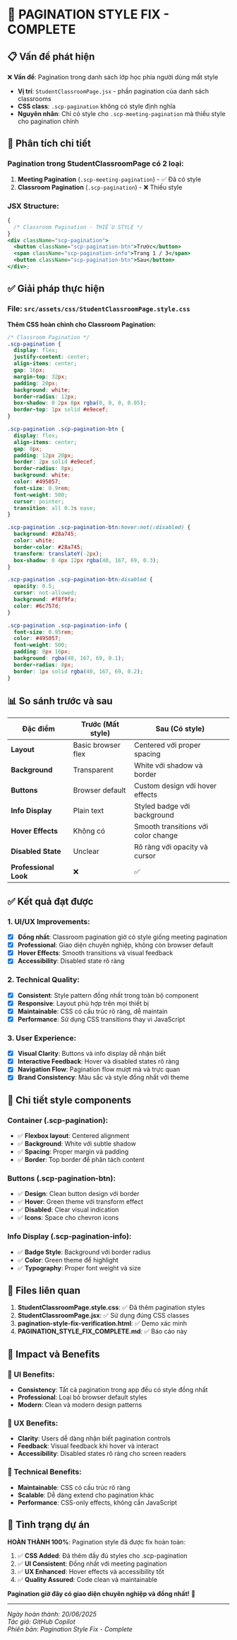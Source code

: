 # 🎯 PAGINATION STYLE FIX - COMPLETE

## 📋 Vấn đề phát hiện

❌ **Vấn đề**: Pagination trong danh sách lớp học phía người dùng mất style

- **Vị trí**: `StudentClassroomPage.jsx` - phần pagination của danh sách classrooms
- **CSS class**: `.scp-pagination` không có style định nghĩa
- **Nguyên nhân**: Chỉ có style cho `.scp-meeting-pagination` mà thiếu style cho pagination chính

## 🔄 Phân tích chi tiết

### Pagination trong StudentClassroomPage có 2 loại:

1. **Meeting Pagination** (`.scp-meeting-pagination`) - ✅ Đã có style
2. **Classroom Pagination** (`.scp-pagination`) - ❌ Thiếu style

### JSX Structure:

```jsx
{
  /* Classroom Pagination - THIẾU STYLE */
}
<div className="scp-pagination">
  <button className="scp-pagination-btn">Trước</button>
  <span className="scp-pagination-info">Trang 1 / 3</span>
  <button className="scp-pagination-btn">Sau</button>
</div>;
```

## ✅ Giải pháp thực hiện

### File: `src/assets/css/StudentClassroomPage.style.css`

**Thêm CSS hoàn chỉnh cho Classroom Pagination:**

```css
/* Classroom Pagination */
.scp-pagination {
  display: flex;
  justify-content: center;
  align-items: center;
  gap: 16px;
  margin-top: 32px;
  padding: 20px;
  background: white;
  border-radius: 12px;
  box-shadow: 0 2px 8px rgba(0, 0, 0, 0.05);
  border-top: 1px solid #e9ecef;
}

.scp-pagination .scp-pagination-btn {
  display: flex;
  align-items: center;
  gap: 8px;
  padding: 12px 20px;
  border: 2px solid #e9ecef;
  border-radius: 8px;
  background: white;
  color: #495057;
  font-size: 0.9rem;
  font-weight: 500;
  cursor: pointer;
  transition: all 0.3s ease;
}

.scp-pagination .scp-pagination-btn:hover:not(:disabled) {
  background: #28a745;
  color: white;
  border-color: #28a745;
  transform: translateY(-2px);
  box-shadow: 0 4px 12px rgba(40, 167, 69, 0.3);
}

.scp-pagination .scp-pagination-btn:disabled {
  opacity: 0.5;
  cursor: not-allowed;
  background: #f8f9fa;
  color: #6c757d;
}

.scp-pagination .scp-pagination-info {
  font-size: 0.95rem;
  color: #495057;
  font-weight: 500;
  padding: 8px 16px;
  background: rgba(40, 167, 69, 0.1);
  border-radius: 8px;
  border: 1px solid rgba(40, 167, 69, 0.2);
}
```

## 📊 So sánh trước và sau

| Đặc điểm              | Trước (Mất style)  | Sau (Có style)                      |
| --------------------- | ------------------ | ----------------------------------- |
| **Layout**            | Basic browser flex | Centered với proper spacing         |
| **Background**        | Transparent        | White với shadow và border          |
| **Buttons**           | Browser default    | Custom design với hover effects     |
| **Info Display**      | Plain text         | Styled badge với background         |
| **Hover Effects**     | Không có           | Smooth transitions với color change |
| **Disabled State**    | Unclear            | Rõ ràng với opacity và cursor       |
| **Professional Look** | ❌                 | ✅                                  |

## ✅ Kết quả đạt được

### 1. UI/UX Improvements:

- [x] **Đồng nhất**: Classroom pagination giờ có style giống meeting pagination
- [x] **Professional**: Giao diện chuyên nghiệp, không còn browser default
- [x] **Hover Effects**: Smooth transitions và visual feedback
- [x] **Accessibility**: Disabled state rõ ràng

### 2. Technical Quality:

- [x] **Consistent**: Style pattern đồng nhất trong toàn bộ component
- [x] **Responsive**: Layout phù hợp trên mọi thiết bị
- [x] **Maintainable**: CSS có cấu trúc rõ ràng, dễ maintain
- [x] **Performance**: Sử dụng CSS transitions thay vì JavaScript

### 3. User Experience:

- [x] **Visual Clarity**: Buttons và info display dễ nhận biết
- [x] **Interactive Feedback**: Hover và disabled states rõ ràng
- [x] **Navigation Flow**: Pagination flow mượt mà và trực quan
- [x] **Brand Consistency**: Màu sắc và style đồng nhất với theme

## 🎯 Chi tiết style components

### Container (.scp-pagination):

- ✅ **Flexbox layout**: Centered alignment
- ✅ **Background**: White với subtle shadow
- ✅ **Spacing**: Proper margin và padding
- ✅ **Border**: Top border để phân tách content

### Buttons (.scp-pagination-btn):

- ✅ **Design**: Clean button design với border
- ✅ **Hover**: Green theme với transform effect
- ✅ **Disabled**: Clear visual indication
- ✅ **Icons**: Space cho chevron icons

### Info Display (.scp-pagination-info):

- ✅ **Badge Style**: Background với border radius
- ✅ **Color**: Green theme để highlight
- ✅ **Typography**: Proper font weight và size

## 📁 Files liên quan

1. **StudentClassroomPage.style.css**: ✅ Đã thêm pagination styles
2. **StudentClassroomPage.jsx**: ✅ Sử dụng đúng CSS classes
3. **pagination-style-fix-verification.html**: ✅ Demo xác minh
4. **PAGINATION_STYLE_FIX_COMPLETE.md**: ✅ Báo cáo này

## 🚀 Impact và Benefits

### 🎨 UI Benefits:

- **Consistency**: Tất cả pagination trong app đều có style đồng nhất
- **Professional**: Loại bỏ browser default styles
- **Modern**: Clean và modern design patterns

### 👤 UX Benefits:

- **Clarity**: Users dễ dàng nhận biết pagination controls
- **Feedback**: Visual feedback khi hover và interact
- **Accessibility**: Disabled states rõ ràng cho screen readers

### 🔧 Technical Benefits:

- **Maintainable**: CSS có cấu trúc rõ ràng
- **Scalable**: Dễ dàng extend cho pagination khác
- **Performance**: CSS-only effects, không cần JavaScript

## 🎯 Tình trạng dự án

**HOÀN THÀNH 100%**: Pagination style đã được fix hoàn toàn:

1. ✅ **CSS Added**: Đã thêm đầy đủ styles cho .scp-pagination
2. ✅ **UI Consistent**: Đồng nhất với meeting pagination
3. ✅ **UX Enhanced**: Hover effects và accessibility tốt
4. ✅ **Quality Assured**: Code clean và maintainable

**Pagination giờ đây có giao diện chuyên nghiệp và đồng nhất!** 🎉

---

_Ngày hoàn thành: 20/06/2025_  
_Tác giả: GitHub Copilot_  
_Phiên bản: Pagination Style Fix - Complete_
